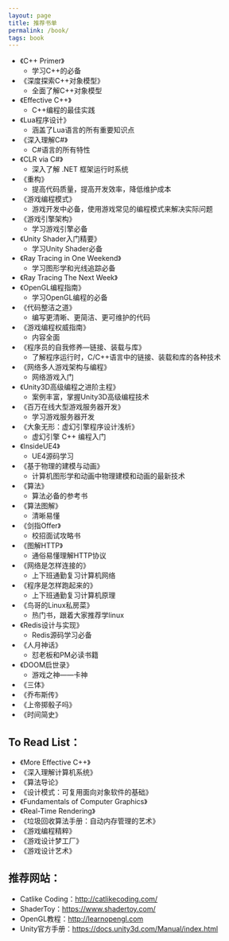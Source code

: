 ```yaml
---
layout: page
title: 推荐书单
permalink: /book/
tags: book
---
```


- 《C++ Primer》
  - 学习C++的必备
- 《深度探索C++对象模型》
  - 全面了解C++对象模型
- 《Effective C++》
  - C++编程的最佳实践
- 《Lua程序设计》
  - 涵盖了Lua语言的所有重要知识点
- 《深入理解C#》
  - C#语言的所有特性
- 《CLR via C#》
  - 深入了解 .NET 框架运行时系统
- 《重构》
  - 提高代码质量，提高开发效率，降低维护成本
- 《游戏编程模式》
  - 游戏开发中必备，使用游戏常见的编程模式来解决实际问题
- 《游戏引擎架构》
  - 学习游戏引擎必备
- 《Unity Shader入门精要》
  - 学习Unity Shader必备
- 《Ray Tracing in One Weekend》
  - 学习图形学和光线追踪必备
- 《Ray Tracing The Next Week》
- 《OpenGL编程指南》
  - 学习OpenGL编程的必备
- 《代码整洁之道》
  - 编写更清晰、更简洁、更可维护的代码
- 《游戏编程权威指南》
  - 内容全面
- 《程序员的自我修养—链接、装载与库》
  - 了解程序运行时，C/C++语言中的链接、装载和库的各种技术
- 《网络多人游戏架构与编程》
  - 网络游戏入门
- 《Unity3D高级编程之进阶主程》
  - 案例丰富，掌握Unity3D高级编程技术
- 《百万在线大型游戏服务器开发》
  - 学习游戏服务器开发
- 《大象无形：虚幻引擎程序设计浅析》
  - 虚幻引擎 C++ 编程入门
- 《InsideUE4》
  - UE4源码学习
- 《基于物理的建模与动画》
  - 计算机图形学和动画中物理建模和动画的最新技术
- 《算法》
  - 算法必备的参考书
- 《算法图解》
  - 清晰易懂
- 《剑指Offer》
  - 校招面试攻略书
- 《图解HTTP》
  - 通俗易懂理解HTTP协议
- 《网络是怎样连接的》
  - 上下班通勤复习计算机网络
- 《程序是怎样跑起来的》
  - 上下班通勤复习计算机原理
- 《鸟哥的Linux私房菜》
  - 热门书，跟着大家推荐学linux
- 《Redis设计与实现》
  - Redis源码学习必备
- 《人月神话》
  - 怼老板和PM必读书籍
- 《DOOM启世录》
  - 游戏之神——卡神
- 《三体》
- 《乔布斯传》
- 《上帝掷骰子吗》
- 《时间简史》


To Read List：  
---
- 《More Effective C++》
- 《深入理解计算机系统》
- 《算法导论》
- 《设计模式：可复用面向对象软件的基础》
- 《Fundamentals of Computer Graphics》
- 《Real-Time Rendering》
- 《垃圾回收算法手册：自动内存管理的艺术》
- 《游戏编程精粹》
- 《游戏设计梦工厂》
- 《游戏设计艺术》


推荐网站：
---
- Catlike Coding：http://catlikecoding.com/
- ShaderToy：https://www.shadertoy.com/
- OpenGL教程：http://learnopengl.com
- Unity官方手册：https://docs.unity3d.com/Manual/index.html

